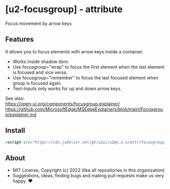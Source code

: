 # [u2-focusgroup] - attribute
Focus movement by arrow keys

## Features

It allows you to focus elements with arrow keys inside a container.  

- Works inside shadow dom.
- Use focusgroup="wrap" to focus the first element when the last element is focused and vice versa.
- Use focusgroup="remember" to focus the last focused element when group is focused again.
- Text-Inputs only works for up and down arrow keys.


See also:  
https://open-ui.org/components/focusgroup.explainer/  
https://github.com/MicrosoftEdge/MSEdgeExplainers/blob/main/Focusgroup/explainer.md

## Install

```html
<script src="https://cdn.jsdelivr.net/gh/u2ui/u2@x.x.x/attr/focusgroup/focusgroup.min.js" type=module async></script>
```

## About

- MIT License, Copyright (c) 2022 <u2> (like all repositories in this organization) <br>
- Suggestions, ideas, finding bugs and making pull requests make us very happy. ♥

